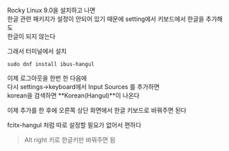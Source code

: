 Rocky Linux 9.0을 설치하고 나면  
한글 관련 패키지가 설정이 안되어 있기 때문에 setting에서 키보드에서 한글을 추가해도  
한글이 되지 않는다  

그래서 터미널에서 설치
```
sudo dnf install ibus-hangul
```

이제 로그아웃을 한번 한 다음에  
다시 settings->keyboard에서 Input Sources 를 추가하면  
korean을 검색하면 **Korean(Hangul)**이 나온다  

이제 추가를 한 후에 오른쪽 상단 화면에서 한글 키보드로 바꿔주면 된다   

fcitx-hangul 처럼 따로 설정할 필요가 없어서 편하다  

> Alt right 키로 한글키만 바꿔주면 됨



